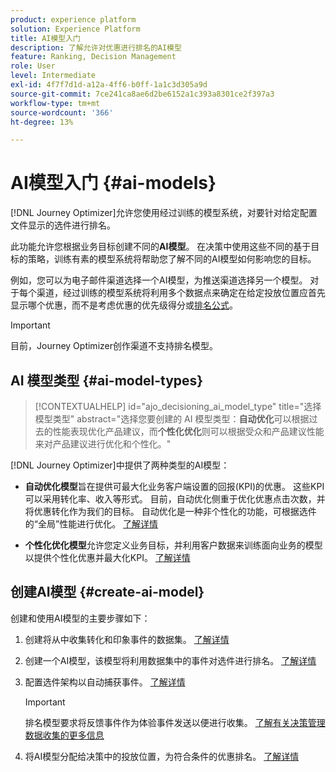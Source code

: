 ```yaml
---
product: experience platform
solution: Experience Platform
title: AI模型入门
description: 了解允许对优惠进行排名的AI模型
feature: Ranking, Decision Management
role: User
level: Intermediate
exl-id: 4f7f7d1d-a12a-4ff6-b0ff-1a1c3d305a9d
source-git-commit: 7ce241ca8ae6d2be6152a1c393a8301ce2f397a3
workflow-type: tm+mt
source-wordcount: '366'
ht-degree: 13%

---
```


# AI模型入门 {#ai-models}

[!DNL Journey Optimizer]允许您使用经过训练的模型系统，对要针对给定配置文件显示的选件进行排名。

此功能允许您根据业务目标创建不同的&#x200B;**AI模型**。 在决策中使用这些不同的基于目标的策略，训练有素的模型系统将帮助您了解不同的AI模型如何影响您的目标。

例如，您可以为电子邮件渠道选择一个AI模型，为推送渠道选择另一个模型。 对于每个渠道，经过训练的模型系统将利用多个数据点来确定在给定投放位置应首先显示哪个优惠，而不是考虑优惠的优先级得分或[排名公式](create-ranking-formulas.md)。

>[!IMPORTANT]
>
>目前，Journey Optimizer创作渠道不支持排名模型。

## AI 模型类型 {#ai-model-types}

>[!CONTEXTUALHELP]
>id="ajo_decisioning_ai_model_type"
>title="选择模型类型"
>abstract="选择您要创建的 AI 模型类型：**自动优化**&#x200B;可以根据过去的性能表现优化产品建议，而&#x200B;**个性化优化**&#x200B;则可以根据受众和产品建议性能来对产品建议进行优化和个性化。"

<!--additional-url="https://experienceleague.adobe.com/zh-hans/docs/journey-optimizer/using/decisioning/offer-decisioning/rankings/ai-models/create-ranking-strategies#create-ranking-strategy" text="Create an AI model"-->

[!DNL Journey Optimizer]中提供了两种类型的AI模型：

* **自动优化模型**&#x200B;旨在提供可最大化业务客户端设置的回报(KPI)的优惠。 这些KPI可以采用转化率、收入等形式。 目前，自动优化侧重于优化优惠点击次数，并将优惠转化作为我们的目标。 自动优化是一种非个性化的功能，可根据选件的“全局”性能进行优化。 [了解详情](auto-optimization-model.md)

* **个性化优化模型**&#x200B;允许您定义业务目标，并利用客户数据来训练面向业务的模型以提供个性化优惠并最大化KPI。 [了解详情](personalized-optimization-model.md)

## 创建AI模型 {#create-ai-model}

创建和使用AI模型的主要步骤如下：

1. 创建将从中收集转化和印象事件的数据集。 [了解详情](../data-collection/create-dataset.md)

1. 创建一个AI模型，该模型将利用数据集中的事件对选件进行排名。 [了解详情](create-ranking-strategies.md)

1. 配置选件架构以自动捕获事件。 [了解详情](../data-collection/schema-requirement.md)

   >[!IMPORTANT]
   >
   >排名模型要求将反馈事件作为体验事件发送以便进行收集。 [了解有关决策管理数据收集的更多信息](../data-collection/data-collection.md)

1. 将AI模型分配给决策中的投放位置，为符合条件的优惠排名。 [了解详情](../offer-activities/configure-offer-selection.md)
